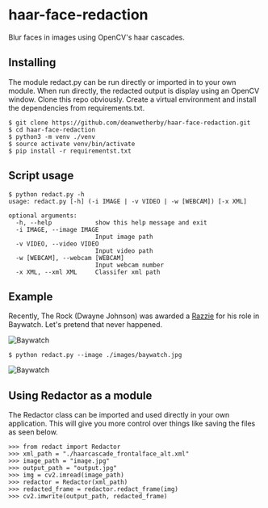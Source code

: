 # haar-face-redaction

Blur faces in images using OpenCV's haar cascades.

## Installing

The module redact.py can be run directly or imported in to your own module. When run directly, the redacted output is display using an OpenCV window. Clone this repo obviously. Create a virtual environment and install the dependencies from requirements.txt.

```
$ git clone https://github.com/deanwetherby/haar-face-redaction.git
$ cd haar-face-redaction
$ python3 -m venv ./venv
$ source activate venv/bin/activate
$ pip install -r requirementst.txt
```

## Script usage

```
$ python redact.py -h
usage: redact.py [-h] (-i IMAGE | -v VIDEO | -w [WEBCAM]) [-x XML]

optional arguments:
  -h, --help            show this help message and exit
  -i IMAGE, --image IMAGE
                        Input image path
  -v VIDEO, --video VIDEO
                        Input video path
  -w [WEBCAM], --webcam [WEBCAM]
                        Input webcam number
  -x XML, --xml XML     Classifer xml path
```

## Example
Recently, The Rock (Dwayne Johnson) was awarded a [Razzie](https://www.independent.co.uk/arts-entertainment/films/news/dwayne-johnson-baywatch-razzie-rock-shit-sandwich-a8240786.html) for his role in Baywatch. Let's pretend that never happened.

![Baywatch](../master/images/baywatch.jpg)

```
$ python redact.py --image ./images/baywatch.jpg
```

![Baywatch](../master/images/output.jpg)


## Using Redactor as a module

The Redactor class can be imported and used directly in your own application. This will give you more control over things like saving the files as seen below.

```
>>> from redact import Redactor
>>> xml_path = "./haarcascade_frontalface_alt.xml"
>>> image_path = "image.jpg"
>>> output_path = "output.jpg"
>>> img = cv2.imread(image_path)
>>> redactor = Redactor(xml_path)
>>> redacted_frame = redactor.redact_frame(img)
>>> cv2.imwrite(output_path, redacted_frame) 
```
